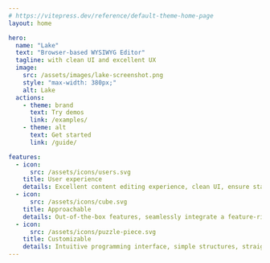```yaml
---
# https://vitepress.dev/reference/default-theme-home-page
layout: home

hero:
  name: "Lake"
  text: "Browser-based WYSIWYG Editor"
  tagline: with clean UI and excellent UX
  image:
    src: /assets/images/lake-screenshot.png
    style: "max-width: 380px;"
    alt: Lake
  actions:
    - theme: brand
      text: Try demos
      link: /examples/
    - theme: alt
      text: Get started
      link: /guide/

features:
  - icon:
      src: /assets/icons/users.svg
    title: User experience
    details: Excellent content editing experience, clean UI, ensure stability with high code coverage, support huge content editing
  - icon:
      src: /assets/icons/cube.svg
    title: Approachable
    details: Out-of-the-box features, seamlessly integrate a feature-rich editor into your website or app with just a few lines of code
  - icon:
      src: /assets/icons/puzzle-piece.svg
    title: Customizable
    details: Intuitive programming interface, simple structures, straightforward content modification through DOM manipulation
---
```

